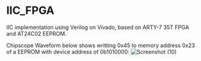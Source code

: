 # IIC_FPGA
IIC implementation using Verilog on Vivado, based on ARTY-7 35T FPGA and AT24C02 EEPROM.

Chipscope Waveform below shows writting 0x45 to memory address 0x23 of a EEPROM with device address of 0b1010000:
![Screenshot (10)](https://user-images.githubusercontent.com/96307958/236044199-943f418d-b98a-4de4-b14a-8dd012498bc0.png)
